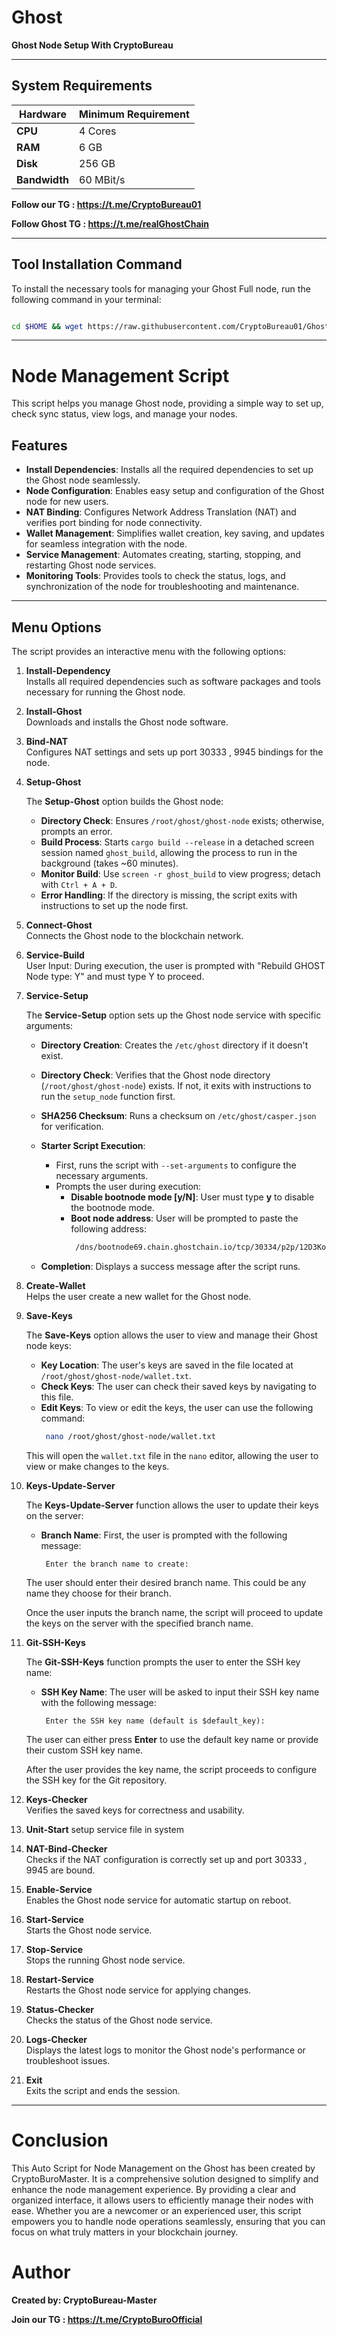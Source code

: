# Ghost
**Ghost Node Setup With CryptoBureau**

______________________________________________________________________________________________________________________________

## System Requirements

| **Hardware** | **Minimum Requirement** |
|--------------|-------------------------|
| **CPU**      | 4 Cores                 |
| **RAM**      | 6 GB                    |
| **Disk**     | 256 GB                  |
| **Bandwidth**| 60 MBit/s               |



**Follow our TG : https://t.me/CryptoBureau01**

**Follow Ghost TG : https://t.me/realGhostChain**

______________________________________________________________________________________________________________________________

## Tool Installation Command

To install the necessary tools for managing your Ghost Full node, run the following command in your terminal:


```bash

cd $HOME && wget https://raw.githubusercontent.com/CryptoBureau01/Ghost/main/ghost.sh && chmod +x ghost.sh && ./ghost.sh
```


______________________________________________________________________________________________________________________________

# Node Management Script

This script helps you manage Ghost node, providing a simple way to set up, check sync status, view logs, and manage your nodes.

## Features
- **Install Dependencies**: Installs all the required dependencies to set up the Ghost node seamlessly.
- **Node Configuration**: Enables easy setup and configuration of the Ghost node for new users.
- **NAT Binding**: Configures Network Address Translation (NAT) and verifies port binding for node connectivity.
- **Wallet Management**: Simplifies wallet creation, key saving, and updates for seamless integration with the node.
- **Service Management**: Automates creating, starting, stopping, and restarting Ghost node services.
- **Monitoring Tools**: Provides tools to check the status, logs, and synchronization of the node for troubleshooting and maintenance.

---

## Menu Options
The script provides an interactive menu with the following options:

1. **Install-Dependency**  
   Installs all required dependencies such as software packages and tools necessary for running the Ghost node.

2. **Install-Ghost**  
   Downloads and installs the Ghost node software.

3. **Bind-NAT**  
   Configures NAT settings and sets up port 30333 , 9945 bindings for the node.

4. **Setup-Ghost**  
  
   The **Setup-Ghost** option builds the Ghost node:

   - **Directory Check**: Ensures `/root/ghost/ghost-node` exists; otherwise, prompts an error.  
   - **Build Process**: Starts `cargo build --release` in a detached screen session named `ghost_build`, allowing the process to run in the background (takes ~60 minutes).  
   - **Monitor Build**: Use `screen -r ghost_build` to view progress; detach with `Ctrl + A + D`.  
   - **Error Handling**: If the directory is missing, the script exits with instructions to set up the node first.

5. **Connect-Ghost**  
   Connects the Ghost node to the blockchain network.

6. **Service-Build**  
   User Input: During execution, the user is prompted with "Rebuild GHOST Node type: Y" and must type Y to proceed.

7. **Service-Setup**  
 
   The **Service-Setup** option sets up the Ghost node service with specific arguments:

   - **Directory Creation**: Creates the `/etc/ghost` directory if it doesn't exist.  
   - **Directory Check**: Verifies that the Ghost node directory (`/root/ghost/ghost-node`) exists. If not, it exits with instructions to run the `setup_node` function first.  
   - **SHA256 Checksum**: Runs a checksum on `/etc/ghost/casper.json` for verification.  
   - **Starter Script Execution**: 
     - First, runs the script with `--set-arguments` to configure the necessary arguments.
     - Prompts the user during execution:  
       - **Disable bootnode mode [y/N]**: User must type **y** to disable the bootnode mode.  
       - **Boot node address**: User will be prompted to paste the following address:
         ```bash
          /dns/bootnode69.chain.ghostchain.io/tcp/30334/p2p/12D3KooWF9SWxz9dmy6vfndQhoxqCa7PESaoFWEiF8Jkqh4xKDRf
         ```
     
   - **Completion**: Displays a success message after the script runs.
   
8. **Create-Wallet**  
   Helps the user create a new wallet for the Ghost node.

9. **Save-Keys** 

   The **Save-Keys** option allows the user to view and manage their Ghost node keys:

    - **Key Location**: The user's keys are saved in the file located at `/root/ghost/ghost-node/wallet.txt`.
    - **Check Keys**: The user can check their saved keys by navigating to this file.
    - **Edit Keys**: To view or edit the keys, the user can use the following command:
      ```bash
       nano /root/ghost/ghost-node/wallet.txt
      ```
   This will open the `wallet.txt` file in the `nano` editor, allowing the user to view or make changes to the keys.

10. **Keys-Update-Server** 

    The **Keys-Update-Server** function allows the user to update their keys on the server:

      - **Branch Name**: First, the user is prompted with the following message:
        ```
         Enter the branch name to create:
        ```
      The user should enter their desired branch name. This could be any name they choose for their branch.

    Once the user inputs the branch name, the script will proceed to update the keys on the server with the specified branch name.

11. **Git-SSH-Keys**

    The **Git-SSH-Keys** function prompts the user to enter the SSH key name:

      - **SSH Key Name**: The user will be asked to input their SSH key name with the following message:
        ```
         Enter the SSH key name (default is $default_key):
        ```
      The user can either press **Enter** to use the default key name or provide their custom SSH key name. 

     After the user provides the key name, the script proceeds to configure the SSH key for the Git repository.

12. **Keys-Checker**  
    Verifies the saved keys for correctness and usability.

13. **Unit-Start**
    setup service file in system
    
14. **NAT-Bind-Checker**  
    Checks if the NAT configuration is correctly set up and port 30333 , 9945 are bound.

15. **Enable-Service**  
    Enables the Ghost node service for automatic startup on reboot.

16. **Start-Service**  
    Starts the Ghost node service.

17. **Stop-Service**  
    Stops the running Ghost node service.

18. **Restart-Service**  
    Restarts the Ghost node service for applying changes.

19. **Status-Checker**  
    Checks the status of the Ghost node service.

20. **Logs-Checker**  
    Displays the latest logs to monitor the Ghost node's performance or troubleshoot issues.

21. **Exit**  
    Exits the script and ends the session.



______________________________________________________________________________________________________________________________

# Conclusion
This Auto Script for Node Management on the Ghost has been created by CryptoBuroMaster. It is a comprehensive solution designed to simplify and enhance the node management experience. By providing a clear and organized interface, it allows users to efficiently manage their nodes with ease. Whether you are a newcomer or an experienced user, this script empowers you to handle node operations seamlessly, ensuring that you can focus on what truly matters in your blockchain journey.

# Author
**Created by: CryptoBureau-Master**

**Join our TG : https://t.me/CryptoBuroOfficial**
